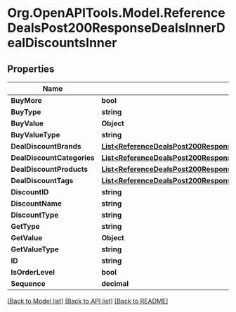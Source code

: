 # Org.OpenAPITools.Model.ReferenceDealsPost200ResponseDealsInnerDealDiscountsInner

## Properties

Name | Type | Description | Notes
------------ | ------------- | ------------- | -------------
**BuyMore** | **bool** |  | 
**BuyType** | **string** |  | 
**BuyValue** | **Object** |  | 
**BuyValueType** | **string** |  | 
**DealDiscountBrands** | [**List&lt;ReferenceDealsPost200ResponseDealsInnerDealDiscountsInnerDealDiscountBrandsInner&gt;**](ReferenceDealsPost200ResponseDealsInnerDealDiscountsInnerDealDiscountBrandsInner.md) |  | 
**DealDiscountCategories** | [**List&lt;ReferenceDealsPost200ResponseDealsInnerDealDiscountsInnerDealDiscountCategoriesInner&gt;**](ReferenceDealsPost200ResponseDealsInnerDealDiscountsInnerDealDiscountCategoriesInner.md) |  | 
**DealDiscountProducts** | [**List&lt;ReferenceDealsPost200ResponseDealsInnerDealDiscountsInnerDealDiscountProductsInner&gt;**](ReferenceDealsPost200ResponseDealsInnerDealDiscountsInnerDealDiscountProductsInner.md) |  | 
**DealDiscountTags** | [**List&lt;ReferenceDealsPost200ResponseDealsInnerDealDiscountsInnerDealDiscountTagsInner&gt;**](ReferenceDealsPost200ResponseDealsInnerDealDiscountsInnerDealDiscountTagsInner.md) |  | 
**DiscountID** | **string** |  | 
**DiscountName** | **string** |  | 
**DiscountType** | **string** |  | 
**GetType** | **string** |  | 
**GetValue** | **Object** |  | 
**GetValueType** | **string** |  | 
**ID** | **string** |  | 
**IsOrderLevel** | **bool** |  | 
**Sequence** | **decimal** |  | 

[[Back to Model list]](../README.md#documentation-for-models) [[Back to API list]](../README.md#documentation-for-api-endpoints) [[Back to README]](../README.md)

